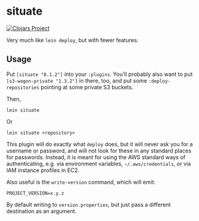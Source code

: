 # situate

[![Clojars Project](https://img.shields.io/clojars/v/situate.svg)](https://clojars.org/situate)

Very much like `lein deploy`, but with fewer features.

## Usage

Put `[situate "0.1.2"]` into your `:plugins`. You'll probably
also want to put `[s3-wagon-private "1.3.2"]` in there,
too, and put some `:deploy-repositories` pointing at some
private S3 buckets.

Then,

    lein situate

Or

    lein situate <repository>
    
This plugin will do exactly what `deploy` does, but it will
never ask you for a username or password, and will not look for
these in any standard places for passwords. Instead, it is
meant for using the AWS standard ways of authenticating, e.g.
via environment variables, `~/.aws/credentials`, or via IAM instance
profiles in EC2.

Also useful is the `write-version` command, which will emit:

    PROJECT_VERSION=x.y.z
    
By default writing to `version.properties`, but just pass a
different destination as an argument.